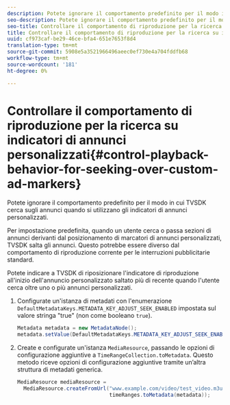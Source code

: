 ```yaml
---
description: Potete ignorare il comportamento predefinito per il modo in cui TVSDK cerca sugli annunci quando si utilizzano gli indicatori di annunci personalizzati.
seo-description: Potete ignorare il comportamento predefinito per il modo in cui TVSDK cerca sugli annunci quando si utilizzano gli indicatori di annunci personalizzati.
seo-title: Controllare il comportamento di riproduzione per la ricerca su indicatori di annunci personalizzati
title: Controllare il comportamento di riproduzione per la ricerca su indicatori di annunci personalizzati
uuid: cf973caf-be29-46ce-bfa4-651e7653f8d4
translation-type: tm+mt
source-git-commit: 5908e5a3521966496aeec0ef730e4a704fddfb68
workflow-type: tm+mt
source-wordcount: '181'
ht-degree: 0%

---
```



# Controllare il comportamento di riproduzione per la ricerca su indicatori di annunci personalizzati{#control-playback-behavior-for-seeking-over-custom-ad-markers}

Potete ignorare il comportamento predefinito per il modo in cui TVSDK cerca sugli annunci quando si utilizzano gli indicatori di annunci personalizzati.

Per impostazione predefinita, quando un utente cerca o passa sezioni di annunci derivanti dal posizionamento di marcatori di annunci personalizzati, TVSDK salta gli annunci. Questo potrebbe essere diverso dal comportamento di riproduzione corrente per le interruzioni pubblicitarie standard.

Potete indicare a TVSDK di riposizionare l&#39;indicatore di riproduzione all&#39;inizio dell&#39;annuncio personalizzato saltato più di recente quando l&#39;utente cerca oltre uno o più annunci personalizzati.

1. Configurate un&#39;istanza di metadati con l&#39;enumerazione `DefaultMetadataKeys.METADATA_KEY_ADJUST_SEEK_ENABLED` impostata sul valore stringa &quot;true&quot; (non come booleano `true`).

   ```java
   Metadata metadata = new MetadataNode(); 
   metadata.setValue(DefaultMetadataKeys.METADATA_KEY_ADJUST_SEEK_ENABLED.getValue(),"true");
   ```

1. Create e configurate un&#39;istanza `MediaResource`, passando le opzioni di configurazione aggiuntive a `TimeRangeCollection.toMetadata`. Questo metodo riceve opzioni di configurazione aggiuntive tramite un’altra struttura di metadati generica.

   ```java
   MediaResource mediaResource =  
     MediaResource.createFromUrl("www.example.com/video/test_video.m3u8", 
                                 timeRanges.toMetadata(metadata));
   ```

